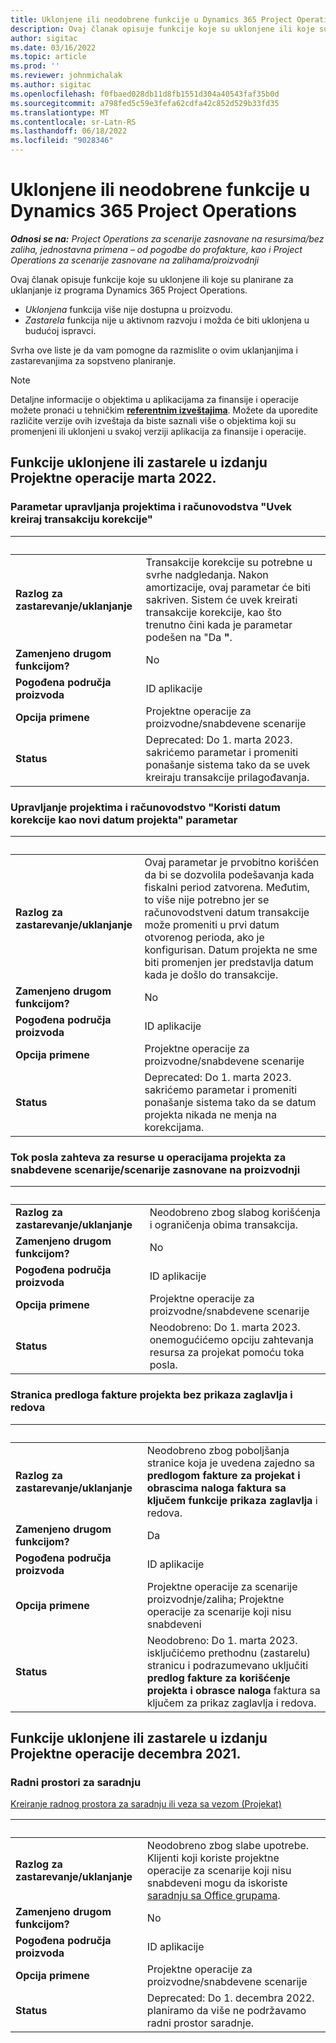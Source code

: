 ```yaml
---
title: Uklonjene ili neodobrene funkcije u Dynamics 365 Project Operations
description: Ovaj članak opisuje funkcije koje su uklonjene ili koje su planirane za uklanjanje iz programa Dynamics 365 Project Operations.
author: sigitac
ms.date: 03/16/2022
ms.topic: article
ms.prod: ''
ms.reviewer: johnmichalak
ms.author: sigitac
ms.openlocfilehash: f0fbaed028db11d8fb1551d304a40543faf35b0d
ms.sourcegitcommit: a798fed5c59e3fefa62cdfa42c852d529b33fd35
ms.translationtype: MT
ms.contentlocale: sr-Latn-RS
ms.lasthandoff: 06/18/2022
ms.locfileid: "9028346"
---
```

# <a name="removed-or-deprecated-features-in-dynamics-365-project-operations"></a>Uklonjene ili neodobrene funkcije u Dynamics 365 Project Operations

_**Odnosi se na:** Project Operations za scenarije zasnovane na resursima/bez zaliha, jednostavna primena – od pogodbe do profakture, kao i Project Operations za scenarije zasnovane na zalihama/proizvodnji_

Ovaj članak opisuje funkcije koje su uklonjene ili koje su planirane za uklanjanje iz programa Dynamics 365 Project Operations.

- *Uklonjena* funkcija više nije dostupna u proizvodu.
- *Zastarela* funkcija nije u aktivnom razvoju i možda će biti uklonjena u budućoj ispravci.

Svrha ove liste je da vam pomogne da razmislite o ovim uklanjanjima i zastarevanjima za sopstveno planiranje.

> [!NOTE]
> Detaljne informacije o objektima u aplikacijama za finansije i operacije možete pronaći u tehničkim [**referentnim izveštajima**](/dynamics/s-e/global/axtechrefrep_61). Možete da uporedite različite verzije ovih izveštaja da biste saznali više o objektima koji su promenjeni ili uklonjeni u svakoj verziji aplikacija za finansije i operacije.

## <a name="features-removed-or-deprecated-in-the-project-operations-march-2022-release"></a>Funkcije uklonjene ili zastarele u izdanju Projektne operacije marta 2022.

### <a name="project-management-and-accounting-always-create-adjustment-transaction-parameter"></a>Parametar upravljanja projektima i računovodstva "Uvek kreiraj transakciju korekcije"

| &nbsp; | &nbsp; |
|--------|--------|
| **Razlog za zastarevanje/uklanjanje** | Transakcije korekcije su potrebne u svrhe nadgledanja. Nakon amortizacije, ovaj parametar će biti sakriven. Sistem će uvek kreirati transakcije korekcije, kao što trenutno čini kada je parametar podešen na "Da **"**. |
| **Zamenjeno drugom funkcijom?** | No |
| **Pogođena područja proizvoda** | ID aplikacije |
| **Opcija primene** | Projektne operacije za proizvodne/snabdevene scenarije |
| **Status** | Deprecated: Do 1. marta 2023. sakrićemo parametar i promeniti ponašanje sistema tako da se uvek kreiraju transakcije prilagođavanja. |

### <a name="project-management-and-accounting-use-adjustment-date-as-new-project-date-parameter"></a>Upravljanje projektima i računovodstvo "Koristi datum korekcije kao novi datum projekta" parametar

| &nbsp; | &nbsp; |
|--------|--------|
| **Razlog za zastarevanje/uklanjanje** | Ovaj parametar je prvobitno korišćen da bi se dozvolila podešavanja kada fiskalni period zatvorena. Međutim, to više nije potrebno jer se računovodstveni datum transakcije može promeniti u prvi datum otvorenog perioda, ako je konfigurisan. Datum projekta ne sme biti promenjen jer predstavlja datum kada je došlo do transakcije. |
| **Zamenjeno drugom funkcijom?** | No |
| **Pogođena područja proizvoda** | ID aplikacije |
| **Opcija primene** | Projektne operacije za proizvodne/snabdevene scenarije |
| **Status** | Deprecated: Do 1. marta 2023. sakrićemo parametar i promeniti ponašanje sistema tako da se datum projekta nikada ne menja na korekcijama. |

### <a name="resource-request-workflow-in-project-operations-for-stockedproduction-based-scenarios"></a>Tok posla zahteva za resurse u operacijama projekta za snabdevene scenarije/scenarije zasnovane na proizvodnji

| &nbsp; | &nbsp; |
|--------|--------|
| **Razlog za zastarevanje/uklanjanje** | Neodobreno zbog slabog korišćenja i ograničenja obima transakcija. |
| **Zamenjeno drugom funkcijom?** | No |
| **Pogođena područja proizvoda** | ID aplikacije |
| **Opcija primene** | Projektne operacije za proizvodne/snabdevene scenarije |
| **Status** | Neodobreno: Do 1. marta 2023. onemogućićemo opciju zahtevanja resursa za projekat pomoću toka posla. |

### <a name="project-invoice-proposal-page-without-header-and-lines-views"></a>Stranica predloga fakture projekta bez prikaza zaglavlja i redova

| &nbsp; | &nbsp; |
|--------|--------|
| **Razlog za zastarevanje/uklanjanje** | Neodobreno zbog poboljšanja stranice koja je uvedena zajedno sa **predlogom fakture za projekat i obrascima naloga faktura sa ključem funkcije prikaza zaglavlja** i redova. |
| **Zamenjeno drugom funkcijom?** | Da |
| **Pogođena područja proizvoda** | ID aplikacije |
| **Opcija primene** | Projektne operacije za scenarije proizvodnje/zaliha; Projektne operacije za scenarije koji nisu snabdeveni |
| **Status** | Neodobreno: Do 1. marta 2023. isključićemo prethodnu (zastarelu) stranicu i podrazumevano uključiti **predlog fakture za korišćenje projekta i obrasce naloga** faktura sa ključem za prikaz zaglavlja i redova. |

## <a name="features-removed-or-deprecated-in-the-project-operations-december-2021-release"></a>Funkcije uklonjene ili zastarele u izdanju Projektne operacije decembra 2021.

### <a name="collaboration-workspaces"></a>Radni prostori za saradnju

[Kreiranje radnog prostora za saradnju ili veza sa vezom (Projekat)](/dynamicsax-2012/appuser-itpro/create-or-link-to-a-collaboration-workspace-project)

| &nbsp; | &nbsp; |
|--------|--------|
| **Razlog za zastarevanje/uklanjanje** | Neodobreno zbog slabe upotrebe. Klijenti koji koriste projektne operacije za scenarije koji nisu snabdeveni mogu da iskoriste [saradnju sa Office grupama](../project-management/collaboration-groups.md). |
| **Zamenjeno drugom funkcijom?** | No |
| **Pogođena područja proizvoda** | ID aplikacije  |
| **Opcija primene** | Projektne operacije za proizvodne/snabdevene scenarije |
| **Status** | Deprecated: Do 1. decembra 2022. planiramo da više ne podržavamo radni prostor saradnje. |

